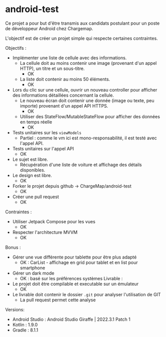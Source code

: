 # android-test

Ce projet a pour but d'être transmis aux candidats postulant pour un poste de développeur Android chez Chargemap.

L'objectif est de créer un projet simple qui respecte certaines contraintes.

Objectifs :
- Implémenter une liste de cellule avec des informations.
	- La cellule doit au moins contenir une image (provenant d'un appel HTTP), un titre et un sous-titre.
      - OK
	- La liste doit contenir au moins 50 éléments.
      - OK
- Lors du clic sur une cellule, ouvrir un nouveau controller pour afficher des informations détaillées concernant la cellule.
	- Le nouveau écran doit contenir une donnée (image ou texte, peu importe) provenant d'un appel API HTTPS.
      - OK
	- Utiliser des StateFlow/MutableStateFlow pour afficher des données en temps réelle
      - OK
- Tests unitaires sur les `viewModels`
  - Partiel : comme le vm ici est mono-responsabilité, il est testé avec l'appel API.
- Tests unitaires sur l'appel API
  - OK
- Le sujet est libre.
  - Récupération d'une liste de voiture et affichage des détails disponibles.
- Le design est libre.
  - OK
- Forker le projet depuis github -> ChargeMap/android-test
  - OK
- Créer une pull request
  - OK

Contraintes :
- Utiliser Jetpack Compose pour les vues
  - OK
- Respecter l'architecture MVVM
  - OK

Bonus :
- Gérer une vue différente pour tablette pour être plus adapté
  - OK : CarList - affichage en grid pour tablet et en list pour smartphone
- Gérer un dark mode
  - OK : basé sur les préférences systèmes
Livrable :
- Le projet doit être compilable et executable sur un émulateur
  - OK
- Le livrable doit contenir le dossier `.git` pour analyser l'utilisation de GIT
  - La pull request permet cette analyse

Versions:
- Android Studio : Android Studio Giraffe | 2022.3.1 Patch 1
- Kotlin : 1.9.0
- Gradle : 8.1.1